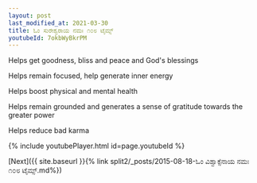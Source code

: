 ```yaml
---
layout: post
last_modified_at: 2021-03-30
title: ಓಂ ಸುರೇಶ್ವರಾಯ ನಮಃ ೧೦೮ ಟೈಮ್ಸ್
youtubeId: 7okbWyBkrPM
---
```

 
 
Helps get goodness, bliss and peace and God's blessings
 
Helps remain focused, help generate inner energy 
 
Helps boost physical and mental health 
 
Helps remain grounded and generates a sense of gratitude towards the greater power 
 
Helps reduce bad karma
 
 
 
 


{% include youtubePlayer.html id=page.youtubeId %}
 
[Next]({{ site.baseurl }}{% link  split2/_posts/2015-08-18-ಓಂ ವಿಶ್ವಾಕ್ಸೆನಾಯ ನಮಃ ೧೦೮ ಟೈಮ್ಸ್.md%})
 
